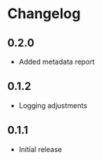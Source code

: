 # Changelog

## 0.2.0

* Added metadata report

## 0.1.2

* Logging adjustments

## 0.1.1

* Initial release


